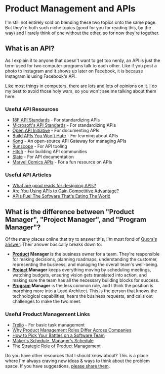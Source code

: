 # Product Management and APIs

I'm still not entirely sold on blending these two topics onto the same page. But they're both such niche topics (good for you for reading this, by the way) and I rarely think of one without the other, so for now they're together.

<div class="ui divider"></div>

## What is an API?
As I explain it to anyone that doesn't want to get too nerdy, an API is just the term used for two computer programs talk to each other. Like if you post a photo to Instagram and it shows up later on Facebook, it is because Instagram is using Facebook's API.

Like most things in computers, there are lots and lots of opinions on it. I do my best to avoid those holy wars, so you won't see me talking about them here.

### Useful API Resources
* [18F API Standards](https://github.com/18F/api-standards) - For standardizing APIs
* [Microsoft's API Standards](https://github.com/Microsoft/api-guidelines) - For standardizing APIs
* [Open API Initiative](https://www.openapis.org/) - For documenting APIs
* [Build APIs You Won't Hate](https://leanpub.com/build-apis-you-wont-hate) - For learning about APIs
* [Kong](https://getkong.org/) - An open-source API Gateway for managing APIs
* [Runscope](https://www.runscope.com/) - For API tooling
* [Hitch](https://www.hitchhq.com/) - For building API communities
* [Slate](https://github.com/lord/slate) - For API documentation
* [Marvel Comics APIs](http://www.webappers.com/2015/05/08/the-marvel-comics-api-for-developers/) - For a fun resource on APIs

### Useful API Articles
* [What are good reads for designing APIs?](https://news.ycombinator.com/item?id=12262586)
* [Are You Using APIs to Gain Competitive Advantage?](https://hbr.org/2015/04/are-you-using-apis-to-gain-competitive-advantage)
* [APIs Fuel The Software That's Eating The World](https://techcrunch.com/2015/05/06/apis-fuel-the-software-thats-eating-the-world/?ncid=rss)

<div class="ui divider"></div>

## What is the difference between "Product Manager", "Project Manager", and "Program Manager"?
Of the many places online that try to answer this, I'm most fond of [Quora's answer](https://www.quora.com/What-is-the-difference-between-Program-Product-and-Project-manager-roles). Their answer basically breaks down to:
* **<u>Product</u> Manager** is the business owner for a team. They're responsible for making decisions, planning roadmaps, understanding the customer, representing the business, and managing the overall team's well-being.
* **<u>Project</u> Manager** keeps everything moving by scheduling meetings, watching budgets, ensuring vision gets translated into action, and making sure the team has all the necessary building blocks for success.
* **<u>Program</u> Manager** is the less common role, and I think the position is morphing more into a Lead Architect. This is the person that knows the technological capabilities, hears the business requests, and calls out challenges to make the two meet.

### Useful Product Management Links
* [Trello](https://trello.com/) - For basic task management
* [Why Product Management Roles Differ Across Companies](https://medium.com/all-things-product-management/differences-between-product-management-ux-productmarketing-ab35548ebe6b#.vnuz2wplv)
* [How to Pick Your Battles on a Software Team](https://spin.atomicobject.com/2016/06/21/pick-battles-software-team/)
* [Maker's Schedule, Manager's Schedule](http://www.paulgraham.com/makersschedule.html)
* [The Strategic Role of Product Management](http://pragmaticmarketing.com/strategic-role-of-product-management.aspx)

<div class="ui divider"></div>

Do you have other resources that I should know about? This is a place where I'm always craving new ideas & ways to think about the problem space. If you have suggestions, [please share them](mailto:eric.caron@gmail.com).
